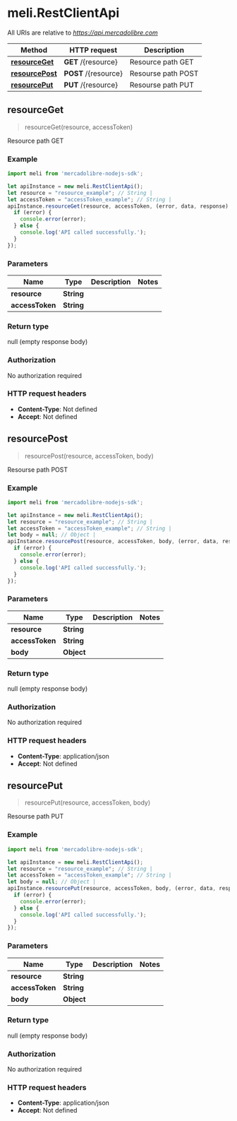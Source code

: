 # meli.RestClientApi

All URIs are relative to *https://api.mercadolibre.com*

Method | HTTP request | Description
------------- | ------------- | -------------
[**resourceGet**](RestClientApi.md#resourceGet) | **GET** /{resource} | Resource path GET
[**resourcePost**](RestClientApi.md#resourcePost) | **POST** /{resource} | Resourse path POST
[**resourcePut**](RestClientApi.md#resourcePut) | **PUT** /{resource} | Resourse path PUT



## resourceGet

> resourceGet(resource, accessToken)

Resource path GET

### Example

```javascript
import meli from 'mercadolibre-nodejs-sdk';

let apiInstance = new meli.RestClientApi();
let resource = "resource_example"; // String | 
let accessToken = "accessToken_example"; // String | 
apiInstance.resourceGet(resource, accessToken, (error, data, response) => {
  if (error) {
    console.error(error);
  } else {
    console.log('API called successfully.');
  }
});
```

### Parameters


Name | Type | Description  | Notes
------------- | ------------- | ------------- | -------------
 **resource** | **String**|  | 
 **accessToken** | **String**|  | 

### Return type

null (empty response body)

### Authorization

No authorization required

### HTTP request headers

- **Content-Type**: Not defined
- **Accept**: Not defined


## resourcePost

> resourcePost(resource, accessToken, body)

Resourse path POST

### Example

```javascript
import meli from 'mercadolibre-nodejs-sdk';

let apiInstance = new meli.RestClientApi();
let resource = "resource_example"; // String | 
let accessToken = "accessToken_example"; // String | 
let body = null; // Object | 
apiInstance.resourcePost(resource, accessToken, body, (error, data, response) => {
  if (error) {
    console.error(error);
  } else {
    console.log('API called successfully.');
  }
});
```

### Parameters


Name | Type | Description  | Notes
------------- | ------------- | ------------- | -------------
 **resource** | **String**|  | 
 **accessToken** | **String**|  | 
 **body** | **Object**|  | 

### Return type

null (empty response body)

### Authorization

No authorization required

### HTTP request headers

- **Content-Type**: application/json
- **Accept**: Not defined


## resourcePut

> resourcePut(resource, accessToken, body)

Resourse path PUT

### Example

```javascript
import meli from 'mercadolibre-nodejs-sdk';

let apiInstance = new meli.RestClientApi();
let resource = "resource_example"; // String | 
let accessToken = "accessToken_example"; // String | 
let body = null; // Object | 
apiInstance.resourcePut(resource, accessToken, body, (error, data, response) => {
  if (error) {
    console.error(error);
  } else {
    console.log('API called successfully.');
  }
});
```

### Parameters


Name | Type | Description  | Notes
------------- | ------------- | ------------- | -------------
 **resource** | **String**|  | 
 **accessToken** | **String**|  | 
 **body** | **Object**|  | 

### Return type

null (empty response body)

### Authorization

No authorization required

### HTTP request headers

- **Content-Type**: application/json
- **Accept**: Not defined

